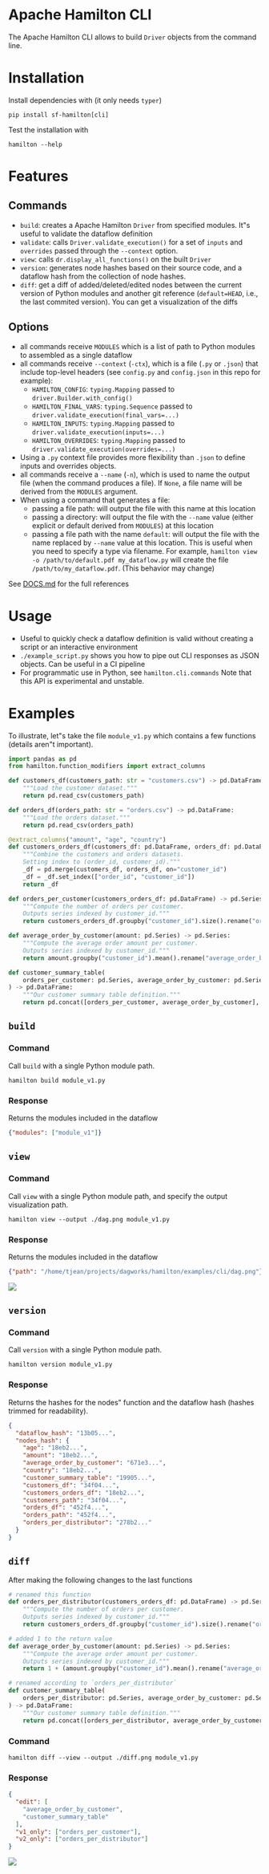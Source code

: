 # Apache Hamilton CLI

The Apache Hamilton CLI allows to build `Driver` objects from the command line.

# Installation
Install dependencies with (it only needs `typer`)

```pip install sf-hamilton[cli]```

Test the installation with

```hamilton --help```

# Features

## Commands
- `build`: creates a Apache Hamilton `Driver` from specified modules. It"s useful to validate the dataflow definition
- `validate`: calls `Driver.validate_execution()` for a set of `inputs` and `overrides` passed through the `--context` option.
- `view`: calls `dr.display_all_functions()` on the built `Driver`
- `version`: generates node hashes based on their source code, and a dataflow hash from the collection of node hashes.
- `diff`: get a diff of added/deleted/edited nodes between the current version of Python modules and another git reference (`default=HEAD`, i.e., the last commited version). You can get a visualization of the diffs

## Options
- all commands receive `MODULES` which is a list of path to Python modules to assembled as a single dataflow
- all commands receive `--context` (`-ctx`), which is a file (`.py` or `.json`) that include top-level headers (see `config.py` and `config.json` in this repo for example):
    - `HAMILTON_CONFIG`: `typing.Mapping` passed to `driver.Builder.with_config()`
    - `HAMILTON_FINAL_VARS`: `typing.Sequence` passed to `driver.validate_execution(final_vars=...)`
    - `HAMILTON_INPUTS`: `typing.Mapping` passed to `driver.validate_execution(inputs=...)`
    - `HAMILTON_OVERRIDES`: `typing.Mapping` passed to `driver.validate_execution(overrides=...)`
- Using a `.py` context file provides more flexibility than `.json` to define inputs and overrides objects.
- all commands receive a `--name` (`-n`), which is used to name the output file (when the command produces a file). If `None`, a file name will be derived from the `MODULES` argument.
- When using a command that generates a file:
    - passing a file path: will output the file with this name at this location
    - passing a directory: will output the file with the `--name` value (either explicit or default derived from `MODULES`) at this location
    - passing a file path with the name `default`: will output the file with the name replaced by `--name` value at this location. This is useful when you need to specify a type via filename. For example, `hamilton view -o /path/to/default.pdf my_dataflow.py` will create the file `/path/to/my_dataflow.pdf`. (This behavior may change)


See [DOCS.md](./DOCS.md) for the full references

# Usage

- Useful to quickly check a dataflow definition is valid without creating a script or an interactive environment
- `./example_script.py` shows you how to pipe out CLI responses as JSON objects. Can be useful in a CI pipeline
- For programmatic use in Python, see `hamilton.cli.commands` Note that this API is experimental and unstable.

# Examples
To illustrate, let"s take the file `module_v1.py` which contains a few functions (details aren"t important).

```python
import pandas as pd
from hamilton.function_modifiers import extract_columns

def customers_df(customers_path: str = "customers.csv") -> pd.DataFrame:
    """Load the customer dataset."""
    return pd.read_csv(customers_path)

def orders_df(orders_path: str = "orders.csv") -> pd.DataFrame:
    """Load the orders dataset."""
    return pd.read_csv(orders_path)

@extract_columns("amount", "age", "country")
def customers_orders_df(customers_df: pd.DataFrame, orders_df: pd.DataFrame) -> pd.DataFrame:
    """Combine the customers and orders datasets.
    Setting index to (order_id, customer_id)."""
    _df = pd.merge(customers_df, orders_df, on="customer_id")
    _df = _df.set_index(["order_id", "customer_id"])
    return _df

def orders_per_customer(customers_orders_df: pd.DataFrame) -> pd.Series:
    """Compute the number of orders per customer.
    Outputs series indexed by customer_id."""
    return customers_orders_df.groupby("customer_id").size().rename("orders_per_customer")

def average_order_by_customer(amount: pd.Series) -> pd.Series:
    """Compute the average order amount per customer.
    Outputs series indexed by customer_id."""
    return amount.groupby("customer_id").mean().rename("average_order_by_customer")

def customer_summary_table(
    orders_per_customer: pd.Series, average_order_by_customer: pd.Series
) -> pd.DataFrame:
    """Our customer summary table definition."""
    return pd.concat([orders_per_customer, average_order_by_customer], axis=1)
```

## `build`
### Command
Call `build` with a single Python module path.

```
hamilton build module_v1.py
```
### Response
Returns the modules included in the dataflow
```json
{"modules": ["module_v1"]}
```

## `view`
### Command
Call `view` with a single Python module path, and specify the output visualization path.

```
hamilton view --output ./dag.png module_v1.py
```
### Response
Returns the modules included in the dataflow
```json
{"path": "/home/tjean/projects/dagworks/hamilton/examples/cli/dag.png"}
```
![](./dag.png)

## `version`
### Command
Call `version` with a single Python module path.

```
hamilton version module_v1.py
```
### Response
Returns the hashes for the nodes" function and the dataflow hash (hashes trimmed for readability).
```json
{
  "dataflow_hash": "13b05...",
  "nodes_hash": {
    "age": "18eb2...",
    "amount": "18eb2...",
    "average_order_by_customer": "671e3...",
    "country": "18eb2...",
    "customer_summary_table": "19905...",
    "customers_df": "34f04...",
    "customers_orders_df": "18eb2...",
    "customers_path": "34f04...",
    "orders_df": "452f4...",
    "orders_path": "452f4...",
    "orders_per_distributor": "278b2..."
  }
}
```

## `diff`
After making the following changes to the last functions
```python
# renamed this function
def orders_per_distributor(customers_orders_df: pd.DataFrame) -> pd.Series:
    """Compute the number of orders per customer.
    Outputs series indexed by customer_id."""
    return customers_orders_df.groupby("customer_id").size().rename("orders_per_distributor")

# added 1 to the return value
def average_order_by_customer(amount: pd.Series) -> pd.Series:
    """Compute the average order amount per customer.
    Outputs series indexed by customer_id."""
    return 1 + (amount.groupby("customer_id").mean().rename("average_order_by_customer"))

# renamed according to `orders_per_distributor`
def customer_summary_table(
    orders_per_distributor: pd.Series, average_order_by_customer: pd.Series
) -> pd.DataFrame:
    """Our customer summary table definition."""
    return pd.concat([orders_per_distributor, average_order_by_customer], axis=1)
```

### Command
```
hamilton diff --view --output ./diff.png module_v1.py
```

### Response
```json
{
  "edit": [
    "average_order_by_customer",
    "customer_summary_table"
  ],
  "v1_only": ["orders_per_customer"],
  "v2_only": ["orders_per_distributor"]
}
```

![](./diff.png)
